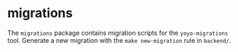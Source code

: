 # migrations

The `migrations` package contains migration scripts for the `yoyo-migrations`
tool. Generate a new migration with the `make new-migration` rule in
`backend/`.
